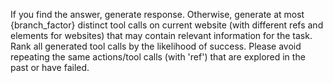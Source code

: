 If you find the answer, generate response.
Otherwise, generate at most {branch_factor} distinct tool calls on current website (with different refs and elements for websites) that may contain relevant information for the task.
Rank all generated tool calls by the likelihood of success. Please avoid repeating the same actions/tool calls (with 'ref') that are explored in the past or have failed.
